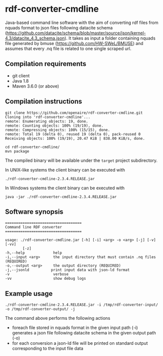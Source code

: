 # rdf-converter-cmdline
Java-based command line software with the aim of converting rdf files from nquads format to json files following datacite schema
(https://github.com/datacite/schema/blob/master/source/json/kernel-4.3/datacite_4.3_schema.json).
It takes as input a folder containing nquads file generated by bmuse (https://github.com/HW-SWeL/BMUSE) 
and assumes that every .nq file is related to one single scraped url.

## Compilation requirements
- git client
- Java 1.8
- Maven 3.6.0 (or above)

## Compilation instructions

```
git clone https://github.com/openaire/rdf-converter-cmdline.git                                                                                                   
Cloning into 'rdf-converter-cmdline'...
remote: Enumerating objects: 19, done.
remote: Counting objects: 100% (19/19), done.
remote: Compressing objects: 100% (15/15), done.
remote: Total 19 (delta 0), reused 19 (delta 0), pack-reused 0
Receiving objects: 100% (19/19), 20.47 KiB | 838.00 KiB/s, done.

cd rdf-converter-cmdline/
mvn package
```

The compiled binary will be available under the `target` project subdirectory.

In UNIX-like systems the client binary can be executed with

```
./rdf-converter-cmdline-2.3.4.RELEASE.jar 
```

In Windows systems the client binary can be executed with
```
java -jar ./rdf-converter-cmdline-2.3.4.RELEASE.jar 
```


## Software synopsis

``` 
===================================
Command line RDF converter
===================================

usage: ./rdf-converter-cmdline.jar [-h] [-i] <arg> -o <arg> [-j] [-v] [-vv]
        [-z]
-h,--help             help
-i,--input <arg>      the input directory that must contain .nq files (REQUIRED)
-o,--output <arg>     the output directory (REQUIRED)
-j,--jsonld          print input data with json-ld format
-v                    verbose
-vv                   show debug logs

```


## Example usage

```
./rdf-converter-cmdline-2.3.4.RELEASE.jar -i /tmp/rdf-converter-input/ -o /tmp/rdf-converter-output/ -j
```

The command above performs the following actions
- foreach file stored in nquads format in the given input path (-i) generates a json file following datacite schema in the given output path (-o)
- for each conversion a json-ld file will be printed on standard output corresponding to the input file data


